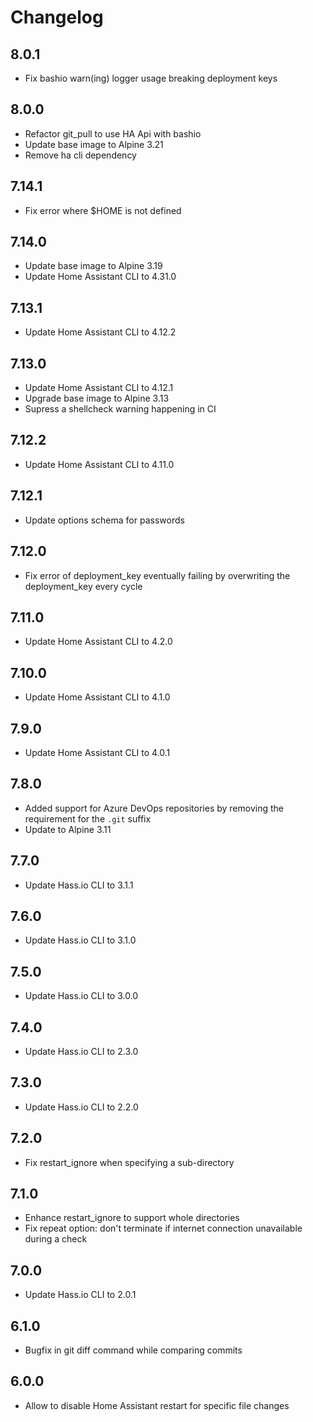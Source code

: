 # Changelog

## 8.0.1
- Fix bashio warn(ing) logger usage breaking deployment keys

## 8.0.0
- Refactor git_pull to use HA Api with bashio
- Update base image to Alpine 3.21
- Remove ha cli dependency


## 7.14.1
- Fix error where $HOME is not defined

## 7.14.0

- Update base image to Alpine 3.19
- Update Home Assistant CLI to 4.31.0

## 7.13.1

- Update Home Assistant CLI to 4.12.2

## 7.13.0

- Update Home Assistant CLI to 4.12.1
- Upgrade base image to Alpine 3.13
- Supress a shellcheck warning happening in CI

## 7.12.2

- Update Home Assistant CLI to 4.11.0

## 7.12.1

- Update options schema for passwords

## 7.12.0

- Fix error of deployment_key eventually failing by overwriting the deployment_key every cycle

## 7.11.0

- Update Home Assistant CLI to 4.2.0

## 7.10.0

- Update Home Assistant CLI to 4.1.0

## 7.9.0

- Update Home Assistant CLI to 4.0.1

## 7.8.0

- Added support for Azure DevOps repositories by removing the requirement for the `.git` suffix
- Update to Alpine 3.11

## 7.7.0

- Update Hass.io CLI to 3.1.1

## 7.6.0

- Update Hass.io CLI to 3.1.0

## 7.5.0

- Update Hass.io CLI to 3.0.0

## 7.4.0

- Update Hass.io CLI to 2.3.0

## 7.3.0

- Update Hass.io CLI to 2.2.0

## 7.2.0

- Fix restart_ignore when specifying a sub-directory

## 7.1.0

- Enhance restart_ignore to support whole directories
- Fix repeat option: don't terminate if internet connection unavailable during a check

## 7.0.0

- Update Hass.io CLI to 2.0.1

## 6.1.0

- Bugfix in git diff command while comparing commits

## 6.0.0

- Allow to disable Home Assistant restart for specific file changes
